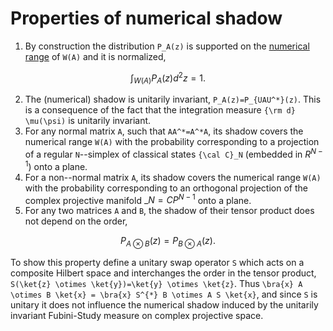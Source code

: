 # Properties of numerical shadow

1.  By construction the distribution `P_A(z)` is supported on the
    [numerical range](/numerical-range) of `W(A)` and it is normalized,

<!-- end list -->

``` math
\int_{W(A)} P_A(z) d^2 z =1.
```

2.  The (numerical) shadow is unitarily invariant,
    `P_A(z)=P_{UAU^*}(z)`. This is a consequence of the fact that the
    integration measure `{\rm d} \mu(\psi)` is unitarily invariant.
3.  For any normal matrix `A`, such that `AA^*=A^*A`, its shadow covers
    the numerical range `W(A)` with the probability corresponding to a
    projection of a regular `N`--simplex of classical states `{\cal
    C}_N` (embedded in ${ R}^{N-1}$) onto a plane.
4.  For a non--normal matrix `A`, its shadow covers the numerical range
    `W(A)` with the probability corresponding to an orthogonal
    projection of the complex projective manifold $\_N={ C}P^{N-1}$ onto
    a plane.
5.  For any two matrices `A` and `B`, the shadow of their tensor product
    does not depend on the order,

<!-- end list -->

``` math
P_{A \otimes B}(z)=P_{B \otimes A} (z).
```

To show this property define a unitary swap operator `S` which acts on a
composite Hilbert space and interchanges the order in the tensor
product, `S(\ket{z} \otimes \ket{y})=\ket{y} \otimes \ket{z}`. Thus
`\bra{x} A \otimes B \ket{x} = \bra{x} S^{*} B \otimes A S \ket{x}`, and
since `S` is unitary it does not influence the numerical shadow induced
by the unitarily invariant Fubini-Study measure on complex projective
space.
